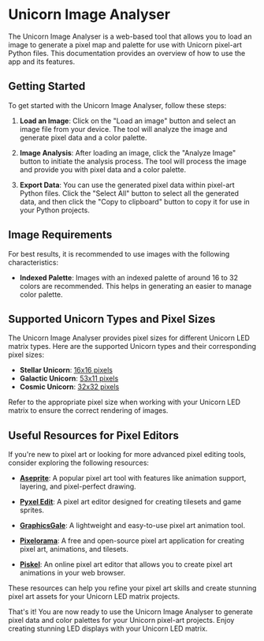 # Unicorn Image Analyser

The Unicorn Image Analyser is a web-based tool that allows you to load an image to generate a pixel map and palette for use with Unicorn pixel-art Python files. This documentation provides an overview of how to use the app and its features.

## Getting Started

To get started with the Unicorn Image Analyser, follow these steps:

1. **Load an Image**: Click on the "Load an image" button and select an image file from your device. The tool will analyze the image and generate pixel data and a color palette.

2. **Image Analysis**: After loading an image, click the "Analyze Image" button to initiate the analysis process. The tool will process the image and provide you with pixel data and a color palette.

3. **Export Data**: You can use the generated pixel data within pixel-art Python files. Click the "Select All" button to select all the generated data, and then click the "Copy to clipboard" button to copy it for use in your Python projects.

## Image Requirements

For best results, it is recommended to use images with the following characteristics:

- **Indexed Palette**: Images with an indexed palette of around 16 to 32 colors are recommended. This helps in generating an easier to manage color palette.

## Supported Unicorn Types and Pixel Sizes

The Unicorn Image Analyser provides pixel sizes for different Unicorn LED matrix types. Here are the supported Unicorn types and their corresponding pixel sizes:

- **Stellar Unicorn**: [16x16 pixels](#)
- **Galactic Unicorn**: [53x11 pixels](#)
- **Cosmic Unicorn**: [32x32 pixels](#)

Refer to the appropriate pixel size when working with your Unicorn LED matrix to ensure the correct rendering of images.

## Useful Resources for Pixel Editors

If you're new to pixel art or looking for more advanced pixel editing tools, consider exploring the following resources:

- **[Aseprite](https://www.aseprite.org/)**: A popular pixel art tool with features like animation support, layering, and pixel-perfect drawing.

- **[Pyxel Edit](https://pyxeledit.com/)**: A pixel art editor designed for creating tilesets and game sprites.

- **[GraphicsGale](https://graphicsgale.com/us/)**: A lightweight and easy-to-use pixel art animation tool.

- **[Pixelorama](https://orama-interactive.itch.io/pixelorama)**: A free and open-source pixel art application for creating pixel art, animations, and tilesets.

- **[Piskel](https://www.piskelapp.com/)**: An online pixel art editor that allows you to create pixel art animations in your web browser.

These resources can help you refine your pixel art skills and create stunning pixel art assets for your Unicorn LED matrix projects.

That's it! You are now ready to use the Unicorn Image Analyser to generate pixel data and color palettes for your Unicorn pixel-art projects. Enjoy creating stunning LED displays with your Unicorn LED matrix.
